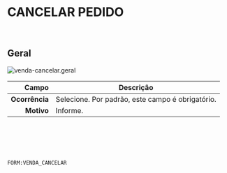 # CANCELAR PEDIDO
<br>

## Geral
![venda-cancelar.geral](https://raw.githubusercontent.com/netforcews/docs-siscom/master/geral/imagens/venda-cancelar.geral.png)

Campo | Descrição
--:|---
**Ocorrência** | Selecione. Por padrão, este campo é obrigatório.
**Motivo** | Informe.
<br>
<br>
<br>
<br>

```FORM:VENDA_CANCELAR```
